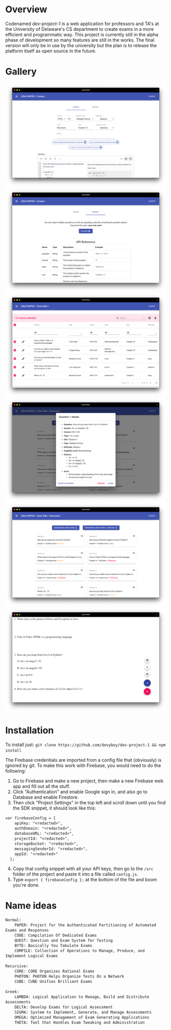 # Overview
Codenamed *dev-project-1* is a web application for professors and TA's at the University of Delaware's CS department to create exams in a more efficient and programmatic way. This project is currently still in the alpha phase of development so many features are still in the works. The final version will only be in use by the university but the plan is to release the platform itself as open source in the future.

# Gallery
![](screens/create.png)
![](screens/import.png)
![](screens/view.png)
![](screens/edit.png)
![](screens/generate.png)
![](screens/exam.png)

# Installation
To install just: `git clone https://github.com/devyboy/dev-project-1 && npm install`

The Firebase credentials are imported from a config file that (obviously) is ignored by git. To make this work with Firebase, you would need to do the following:
1. Go to Firebase and make a new project, then make a new Firebase web app and fill out all the stuff.
2. Click "Authentication" and enable Google sign in, and also go to Database and enable Firestore.
3. Then click "Project Settings" in the top left and scroll down until you find the SDK snippet, it should look like this:
```
var firebaseConfig = {
    apiKey: "<redacted>",
    authDomain: "<redacted>",
    databaseURL: "<redacted>",
    projectId: "<redacted>",
    storageBucket: "<redacted>",
    messagingSenderId: "<redacted>",
    appId: "<redacted>"
  };
```
4. Copy that config snippet with all your API keys, then go to the `/src` folder of the project and paste it into a file called `config.js`.
5. Type `export { firebaseConfig };` at the bottom of the file and boom you're done.

# Name ideas

```
Normal:	
    PAPER: Project for the Authenticated Partitioning of Automated Exams and Responses
    CODE: Compilation Of Dedicated Exams
    QUEST: Question and Exam System for Testing
    BYTE: Basically You Tabulate Exams
    COMPILE: Collection of Operations to Manage, Produce, and Implement Logical Exams

Recursive:
    CORE: CORE Organizes Rational Exams
    PHOTON: PHOTON Helps Organize Tests On a Network
    CUBE: CUBE Unifies Brilliant Exams

Greek:
    LAMBDA: Logical Application to Manage, Build and Distribute Assessments
    DELTA: Develop Exams for Logical Assessment
    SIGMA: System to Implement, Generate, and Manage Assessments
    OMEGA: Optimized Management of Exam Generating Applications
    THETA: Tool that Handles Exam Tweaking and Administration
```
